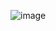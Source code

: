 ![image](https://github.com/Vishwas2/Java-tutorial/assets/67436082/c285496f-c1f4-45bc-ba76-7dd78ca7d0cf)

